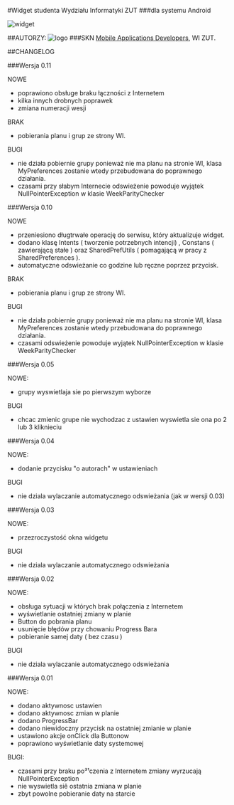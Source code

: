 #Widget studenta Wydziału Informatyki ZUT
###dla systemu Android

![widget](http://www.mad.zut.edu.pl/images/widget_old.png)

##AUTORZY:
![logo](http://www.mad.zut.edu.pl/images/logo-mini.png)
###SKN [Mobile Applications Developers](http://www.mad.zut.edu.pl/news.php), WI ZUT.


##CHANGELOG

###Wersja 0.11

NOWE

- poprawiono obsługe braku łączności z Internetem
- kilka innych drobnych poprawek
- zmiana numeracji wesji

BRAK

- pobierania planu i grup ze strony WI.

BUGI

- nie działa pobiernie grupy ponieważ nie ma planu na stronie WI, klasa MyPreferences zostanie wtedy przebudowana 
do poprawnego działania.
- czasami  przy słabym Internecie odswieżenie powoduje wyjątek NullPointerException w klasie WeekParityChecker

###Wersja 0.10

NOWE

- przeniesiono długtrwałe operację do serwisu, który aktualizuje widget.
- dodano klasę Intents ( tworzenie potrzebnych intencji) , Constans ( zawierającą stałe ) oraz 
SharedPrefUtils ( pomagającą w pracy z SharedPreferences ).
- automatyczne odswieżanie co godzine lub ręczne poprzez przycisk.

BRAK

- pobierania planu i grup ze strony WI.

BUGI

- nie działa pobiernie grupy ponieważ nie ma planu na stronie WI, klasa MyPreferences zostanie wtedy przebudowana 
do poprawnego działania.
- czasami odswieżenie powoduje wyjątek NullPointerException w klasie WeekParityChecker

###Wersja 0.05

NOWE:

- grupy wyswietlaja sie po pierwszym wyborze

BUGI

- chcac zmienic grupe nie wychodzac z ustawien wyswietla sie ona po 2 lub 3 kliknieciu 

###Wersja 0.04

NOWE:

- dodanie przycisku "o autorach" w ustawieniach

BUGI

- nie dziala wylaczanie automatycznego odswieżania (jak w wersji 0.03)

###Wersja 0.03

NOWE:

- przezroczystość okna widgetu

BUGI

- nie dziala wylaczanie automatycznego odswieżania

###Wersja 0.02

NOWE:

- obsługa sytuacji w których brak połączenia z Internetem
- wyświetlanie ostatniej zmiany w planie
- Button do pobrania planu
- usunięcie błędów przy chowaniu Progress Bara
- pobieranie samej daty ( bez czasu ) 

BUGI

- nie dziala wylaczanie automatycznego odswieżania

###Wersja 0.01

NOWE:

- dodano aktywnosc ustawien
- dodano aktywnosc zmian w planie
- dodano ProgressBar
- dodano niewidoczny przycisk na ostatniej zmianie w planie
- ustawiono akcje onClick dla Buttonow
- poprawiono wyświetlanie daty systemowej


BUGI:

- czasami przy braku po³¹czenia z Internetem zmiany wyrzucają NullPointerException
- nie wyswietla siê ostatnia zmiana w planie
- zbyt powolne pobieranie daty na starcie 
